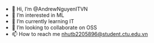 - 👋 Hi, I’m @AndrewNguyenITVN
- 👀 I’m interested in ML
- 🌱 I’m currently learning IT
- 💞️ I’m looking to collaborate on OSS
- 📫 How to reach me nhutb2205896@student.ctu.edu.vn


<!---
AndrewNguyenITVN/AndrewNguyenITVN is a ✨ special ✨ repository because its `README.md` (this file) appears on your GitHub profile.
You can click the Preview link to take a look at your changes.
--->
